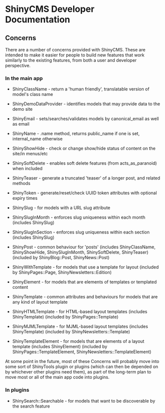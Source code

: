 # ShinyCMS Developer Documentation

## Concerns

There are a number of concerns provided with ShinyCMS. These are intended to make it easier for people to build new features that work similarly to the existing features, from both a user and developer perspective.

### In the main app

* ShinyClassName        - return a 'human friendly', translatable version of model's class name
* ShinyDemoDataProvider - identifies models that may provide data to the demo site
* ShinyEmail            - sets/searches/validates models by canonical_email as well as email
* ShinyName             - .name method, returns public_name if one is set, internal_name otherwise
* ShinyShowHide         - check or change show/hide status of content on the site/in menus/etc
* ShinySoftDelete       - enables soft delete features (from acts_as_paranoid) when included
* ShinyTeaser           - generate a truncated 'teaser' of a longer post, and related methods
* ShinyToken            - generate/reset/check UUID token attributes with optional expiry times

* ShinySlug          - for models with a URL slug attribute
* ShinySlugInMonth   - enforces slug uniqueness within each month   (includes ShinySlug)
* ShinySlugInSection - enforces slug uniqueness within each section (includes ShinySlug)

* ShinyPost - common behaviour for 'posts' (includes ShinyClassName, ShinyShowHide, ShinySlugInMonth, ShinySoftDelete, ShinyTeaser) (included by ShinyBlog::Post, ShinyNews::Post)

* ShinyWithTemplate - for models that use a template for layout (included by ShinyPages::Page, ShinyNewsletters::Edition)
* ShinyElement      - for models that are elements of templates or templated content

* ShinyTemplate     - common attributes and behaviours for models that are any kind of layout template
* ShinyHTMLTemplate - for HTML-based layout templates (includes ShinyTemplate) (included by ShinyPages::Template)
* ShinyMJMLTemplate - for MJML-based layout templates (includes ShinyTemplate) (included by ShinyNewsletters::Template)
* ShinyTemplateElement - for models that are elements of a layout template (includes ShinyElement) (included by ShinyPages::TemplateElement, ShinyNewsletters::TemplateElement)

At some point in the future, most of these Concerns will probably move into some sort of ShinyTools plugin or plugins (which can then be depended on by whichever other plugins need them), as part of the long-term plan to move most or all of the main app code into plugins.

### In plugins

* ShinySearch::Searchable - for models that want to be discoverable by the search feature
